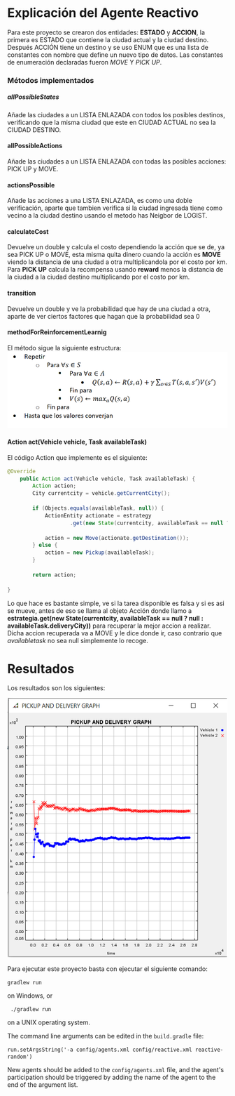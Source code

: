 # Explicación del Agente Reactivo

Para este proyecto se crearon dos entidades: **ESTADO** y **ACCION**, la primera es ESTADO que contiene la ciudad
actual y la ciudad destino. Después ACCIÓN tiene un destino y se uso ENUM que es una lista de constantes con
nombre que define un nuevo tipo de datos. Las constantes de enumeración declaradas fueron _MOVE_ Y _PICK UP_.

### Métodos implementados

##### allPossibleStates

Añade las ciudades a un LISTA ENLAZADA con todos los posibles destinos,
verificando que la misma ciudad que este en CIUDAD ACTUAL no sea la CIUDAD DESTINO.

#### allPossibleActions

Añade las ciudades a un LISTA ENLAZADA con todas las posibles acciones: PICK UP y MOVE.

#### actionsPossible

Añade las acciones a una LISTA ENLAZADA, es como una doble verificación, aparte que tambien verifica si la ciudad ingresada tiene como vecino a la ciudad destino usando el metodo has Neigbor de LOGIST.

#### calculateCost

Devuelve un double y calcula el costo dependiendo la acción que se de, ya sea PICK UP o MOVE, esta misma quita dinero cuando la acción es **MOVE** viendo la distancia de una ciudad a otra multiplicandola por el costo por km. Para **PICK UP** calcula la recompensa usando **reward** menos la distancia de la ciudad a la ciudad destino multiplicando por el costo por km.

#### transition

Devuelve un double y ve la probabilidad que hay de una ciudad a otra, aparte de ver ciertos factores que hagan que la probabilidad sea 0

#### methodForReinforcementLearnig

El método sigue la siguiente estructura:
![Image of Example](https://github.com/pablin2402/Reactivo-RIVAS/blob/master/images/template.png)

#### Action act(Vehicle vehicle, Task availableTask)

El código Action que implemente es el siguiente:

```java
@Override
	public Action act(Vehicle vehicle, Task availableTask) {
		Action action;
		City currentcity = vehicle.getCurrentCity();

		if (Objects.equals(availableTask, null)) {
			ActionEntity actionate = estrategy
					.get(new State(currentcity, availableTask == null ? null : availableTask.deliveryCity));

			action = new Move(actionate.getDestination());
		} else {
			action = new Pickup(availableTask);
		}

		return action;

}
```

Lo que hace es bastante simple, ve si la tarea disponible es falsa y si es asi se mueve, antes de eso se llama al objeto Acción donde llamo a **estrategia.get(new State(currentcity, availableTask == null ? null : availableTask.deliveryCity))** para recuperar la mejor accion a realizar. Dicha accion recuperada va a MOVE y le dice donde ir, caso contrario que _availabletask_ no sea null simplemente lo recoge.

# Resultados

Los resultados son los siguientes:

![Image of Example 2](https://github.com/pablin2402/Reactivo-RIVAS/blob/master/images/graph_095.png)

Para ejecutar este proyecto basta con ejecutar el siguiente comando:

    gradlew run

on Windows, or

     ./gradlew run

on a UNIX operating system.

The command line arguments can be edited in the `build.gradle` file:

    run.setArgsString('-a config/agents.xml config/reactive.xml reactive-random')

New agents should be added to the `config/agents.xml` file, and the agent's
participation should be triggered by adding the name of the agent to the end
of the argument list.

